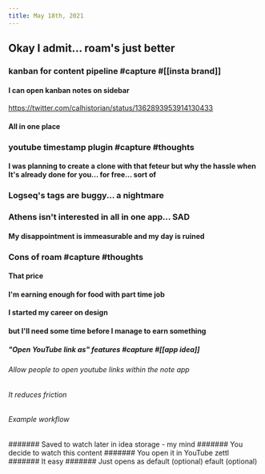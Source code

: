 ```yaml
---
title: May 18th, 2021
---
```

## Okay I admit... roam's just better
### kanban for content pipeline #capture #[[insta brand]]
#### I can open kanban notes on sidebar
https://twitter.com/calhistorian/status/1362893953914130433
#### All in one place
### youtube timestamp plugin #capture #thoughts
#### I was planning to create a clone with that feteur but why the hassle when It's already done for you... for free... sort of
### Logseq's tags are buggy... a nightmare
### Athens isn't interested in all in one app... SAD
#### My disappointment is immeasurable and my day is ruined
### Cons of roam #capture #thoughts
#### That price
#### I'm earning enough for food with part time job
#### I started my career on design
#### but I'll need some time before I manage to earn something
####
##### "Open YouTube link as" features #capture #[[app idea]]
###### Allow people to open youtube links within the note app
###### It reduces friction
###### Example workflow
####### Saved to watch later in idea storage - my mind
####### You decide to watch this content
####### You open it in YouTube zettl
####### It easy
####### Just opens as default (optional)
efault (optional)
